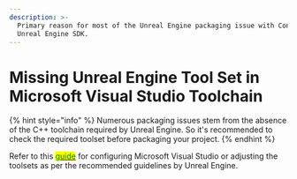 ```yaml
---
description: >-
  Primary reason for most of the Unreal Engine packaging issue with Convai
  Unreal Engine SDK.
---
```


# Missing Unreal Engine Tool Set in Microsoft Visual Studio Toolchain

{% hint style="info" %}
Numerous packaging issues stem from the absence of the C++ toolchain required by Unreal Engine. So it's recommended to check the required toolset before packaging your project.&#x20;
{% endhint %}

Refer to this [<mark style="color:green;">guide</mark>](https://docs.unrealengine.com/5.1/en-US/setting-up-visual-studio-development-environment-for-cplusplus-projects-in-unreal-engine/) for configuring Microsoft Visual Studio or adjusting the toolsets as per the recommended guidelines by Unreal Engine.
